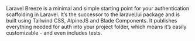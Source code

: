 Laravel Breeze is a minimal and simple starting point for your authentication scaffolding in Laravel. It’s the successor to the laravel/ui package and is built using Tailwind CSS, AlpineJS and Blade Components. It publishes everything needed for auth into your project folder, which means it’s easily customizable - and even includes tests.
